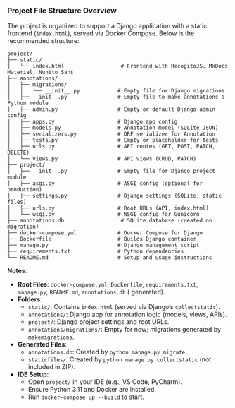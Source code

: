 ### Project File Structure Overview

The project is organized to support a Django application with a static frontend (`index.html`), served via Docker
Compose. Below is the recommended structure:

```
project/
├── static/
│   └── index.html                  # Frontend with RecogitoJS, MkDocs Material, Nunito Sans
├── annotations/
│   ├── migrations/
│   │   └── __init__.py            # Empty file for Django migrations
│   ├── __init__.py                # Empty file to make annotations a Python module
│   ├── admin.py                   # Empty or default Django admin config
│   ├── apps.py                    # Django app config
│   ├── models.py                  # Annotation model (SQLite JSON)
│   ├── serializers.py             # DRF serializer for Annotation
│   ├── tests.py                   # Empty or placeholder for tests
│   ├── urls.py                    # API routes (GET, POST, PATCH, DELETE)
│   └── views.py                   # API views (CRUD, PATCH)
├── project/
│   ├── __init__.py                # Empty file for Django project module
│   ├── asgi.py                    # ASGI config (optional for production)
│   ├── settings.py                # Django settings (SQLite, static files)
│   ├── urls.py                    # Root URLs (API, index.html)
│   └── wsgi.py                    # WSGI config for Gunicorn
├── annotations.db                  # SQLite database (created on migration)
├── docker-compose.yml             # Docker Compose for Django
├── Dockerfile                     # Builds Django container
├── manage.py                      # Django management script
├── requirements.txt               # Python dependencies
└── README.md                      # Setup and usage instructions
```

**Notes**:

- **Root Files**: `docker-compose.yml`, `Dockerfile`, `requirements.txt`, `manage.py`, `README.md`, `annotations.db` (
  generated).
- **Folders**:
    - `static/`: Contains `index.html` (served via Django’s `collectstatic`).
    - `annotations/`: Django app for annotation logic (models, views, APIs).
    - `project/`: Django project settings and root URLs.
    - `annotations/migrations/`: Empty for now; migrations generated by `makemigrations`.
- **Generated Files**:
    - `annotations.db`: Created by `python manage.py migrate`.
    - `staticfiles/`: Created by `python manage.py collectstatic` (not included in ZIP).
- **IDE Setup**:
    - Open `project/` in your IDE (e.g., VS Code, PyCharm).
    - Ensure Python 3.11 and Docker are installed.
    - Run `docker-compose up --build` to start.
